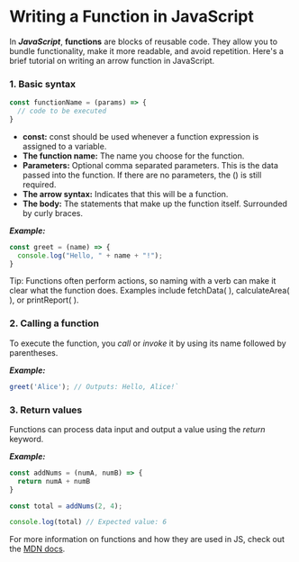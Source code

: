 # Writing a Function in JavaScript

In ***JavaScript***, __functions__ are blocks of reusable code. They allow you to bundle functionality, make it more readable, and avoid repetition. Here's a brief tutorial on writing an arrow function in JavaScript.

### 1. Basic syntax

```javascript
const functionName = (params) => {
  // code to be executed
}
```

* **const:** const should be used whenever a function expression is assigned to a variable.
* **The function name:** The name you choose for the function.
* **Parameters:** Optional comma separated parameters. This is the data passed into the function. If there are no parameters, the () is still required.
* __The arrow syntax:__ Indicates that this will be a function.
* __The body:__ The statements that make up the function itself. Surrounded by curly braces.

***Example:***

```javascript
const greet = (name) => {
  console.log("Hello, " + name + "!");
}
```

Tip: Functions often perform actions, so naming with a verb can make it clear what the function does. Examples include fetchData( ), calculateArea( ), or printReport( ). 

### 2. Calling a function

To execute the function, you _call_ or *invoke* it by using its name followed by parentheses.

***Example:***

```javascript
greet('Alice'); // Outputs: Hello, Alice!`
```

### 3. Return values

Functions can process data input and output a value using the _return_ keyword.

***Example:*** 

```javascript
const addNums = (numA, numB) => {
  return numA + numB
}

const total = addNums(2, 4);

console.log(total) // Expected value: 6
```

For more information on functions and how they are used in JS, check out the [MDN docs](https://developer.mozilla.org/en-US/docs/Web/JavaScript/Guide/Functions).

